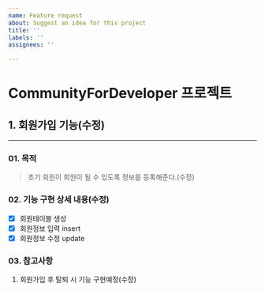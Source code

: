 ```yaml
---
name: Feature request
about: Suggest an idea for this project
title: ''
labels: ''
assignees: ''

---
```


CommunityForDeveloper 프로젝트 
=============
## 1. 회원가입 기능(수정)
-------------
### 01. 목적
> 초기 회원이 회원이 될 수 있도록 정보를 등록해준다.(수정)

### 02. 기능 구현 상세 내용(수정)
- [x] 회원테이블 생성
- [x] 회원정보 입력 insert 
- [x] 회원정보 수정 update

### 03. 참고사항
1. 회원가입 후 탈퇴 시 기능 구현예정(수정)
